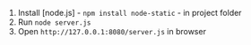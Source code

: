 1. Install [node.js] - `npm install node-static` - in project folder
2. Run `node server.js`
3. Open `http://127.0.0.1:8080/server.js` in browser